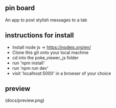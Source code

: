 ## pin board
An app to post stylish messages to a tab

## instructions for install
- Install node js -> https://nodejs.org/en/
- Clone this git onto your local machine
- cd into the poke_viewer_js folder
- run 'npm install'
- run 'npm run dev'
- visit 'localhost:5000' in a browser of your choice

## preview
(docs/preview.png)